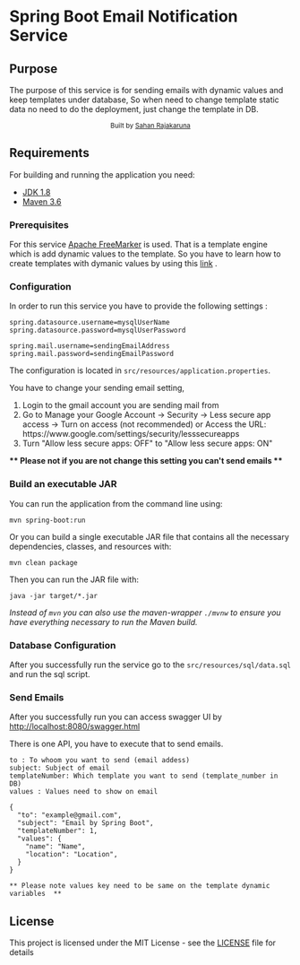# Spring Boot Email Notification Service

## Purpose

The purpose of this service is for sending emails with dynamic values and keep templates
 under database, So when need to change template static data no need to do the
  deployment, just change the template in DB.
  
<div align="center">
  <sub>Built by <a href="https://www.facebook.com/sahan.rajakaruna.7/">Sahan Rajakaruna </a>  </sub>
</div>

## Requirements

For building and running the application you need:

- [JDK 1.8](http://www.oracle.com/technetwork/java/javase/downloads/jdk8-downloads-2133151.html)
- [Maven 3.6](https://maven.apache.org)

### Prerequisites

For this service [Apache FreeMarker](https://freemarker.apache.org/) is used. That is a template engine which is add dynamic values to the template. So you have to learn how to create templates with dymanic values by using this [link](https://freemarker.apache.org/docs/dgui_template_overallstructure.html) . <br>




### Configuration
In order to run this service you have to provide the following settings :



```
spring.datasource.username=mysqlUserName
spring.datasource.password=mysqlUserPassword

spring.mail.username=sendingEmailAddress
spring.mail.password=sendingEmailPassword
```
The configuration is located in `src/resources/application.properties`.

You have to change your sending email setting, <br>

<ol>

<li>Login to the gmail account you are sending mail from</li>
<li>Go to Manage your Google Account -> Security -> Less secure app access -> Turn on access (not recommended)
    or
    Access the URL:
    https://www.google.com/settings/security/lesssecureapps</li>
<li>Turn "Allow less secure apps: OFF" to "Allow less secure apps: ON"</li>

</ol>

<b> ** Please not if you are not change this setting you can't send emails ** </b>

### Build an executable JAR
You can run the application from the command line using:
```
mvn spring-boot:run
```
Or you can build a single executable JAR file that contains all the necessary dependencies, classes, and resources with:
```
mvn clean package
```
Then you can run the JAR file with:
```
java -jar target/*.jar
```

*Instead of `mvn` you can also use the maven-wrapper `./mvnw` to ensure you have everything necessary to run the Maven build.*

### Database Configuration

After you successfully run the service go to the `src/resources/sql/data.sql` and run the sql script.

### Send Emails

After you successfully run you can access swagger UI by [http://localhost:8080/swagger.html](http://localhost:8080/swagger-ui/index.html?configUrl=/api-docs/swagger-config) <br>

There is one API, you have to execute that to send emails. <br>

```
to : To whoom you want to send (email addess)
subject: Subject of email
templateNumber: Which template you want to send (template_number in DB)
values : Values need to show on email

{
  "to": "example@gmail.com",
  "subject": "Email by Spring Boot",
  "templateNumber": 1,
  "values": {
    "name": "Name",
    "location": "Location",
  }
}

** Please note values key need to be same on the template dynamic variables  **
```

## License

This project is licensed under the MIT License - see the [LICENSE](LICENSE) file for details


